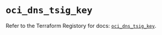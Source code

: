 # `oci_dns_tsig_key`

Refer to the Terraform Registory for docs: [`oci_dns_tsig_key`](https://registry.terraform.io/providers/oracle/oci/6.18.0/docs/resources/dns_tsig_key).

